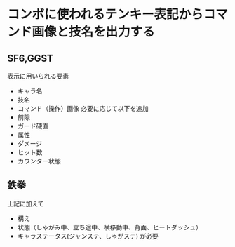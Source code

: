 # コンボに使われるテンキー表記からコマンド画像と技名を出力する

## SF6,GGST
表示に用いられる要素
- キャラ名
- 技名
- コマンド（操作）画像
必要に応じて以下を追加
- 前隙
- ガード硬直
- 属性
- ダメージ
- ヒット数
- カウンター状態

## 鉄拳
上記に加えて
- 構え
- 状態（しゃがみ中、立ち途中、横移動中、背面、ヒートダッシュ）
- キャラステータス(ジャンステ、しゃがステ)
が必要
